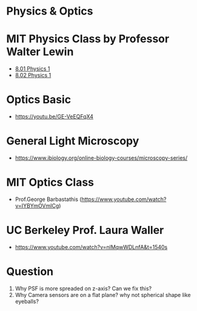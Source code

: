 # Physics & Optics

# MIT Physics Class by Professor Walter Lewin

- [8.01 Physics 1](https://youtu.be/wWnfJ0-xXRE)
- [8.02 Physics 1](https://youtu.be/rtlJoXxlSFE)


# Optics Basic

- https://youtu.be/GE-VeEQFqX4

# General Light Microscopy 

- https://www.ibiology.org/online-biology-courses/microscopy-series/

# MIT Optics Class 

- Prof.George Barbastathis (https://www.youtube.com/watch?v=IYBYmOVmICg)

# UC Berkeley Prof. Laura Waller

- https://www.youtube.com/watch?v=nlMqwWDLnfA&t=1540s


# Question

1. Why PSF is more spreaded on z-axis? Can we fix this?
2. Why Camera sensors are on a flat plane? why not spherical shape like eyeballs?

